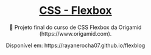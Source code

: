 <h1 align="center">
    <a href="https://developer.mozilla.org/pt-BR/docs/Web/CSS/CSS_Flexible_Box_Layout/Basic_Concepts_of_Flexbox"> CSS - Flexbox</a>
</h1>
<p align="center">🚀 Projeto final do curso de CSS Flexbox da Origamid (https://www.origamid.com).</p>
<p align="center">Disponível em: https://rayanerocha07.github.io/flexblog</p>
